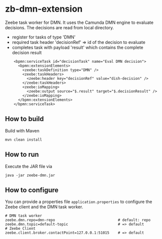 # zb-dmn-extension
Zeebe task worker for DMN. It uses the Camunda DMN engine to evaluate decisions. The decisions are read from local directory.

* register for tasks of type 'DMN'
* required task header 'decisionRef' => id of the decision to evaluate
* completes task with payload 'result' which contains the complete decision result

```
    <bpmn:serviceTask id="decisionTask" name="Eval DMN decision">
      <bpmn:extensionElements>
        <zeebe:taskDefinition type="DMN" />
        <zeebe:taskHeaders>
          <zeebe:header key="decisionRef" value="dish-decision" />
        </zeebe:taskHeaders>
        <zeebe:ioMapping>
          <zeebe:output source="$.result" target="$.decisionResult" />
        </zeebe:ioMapping>
      </bpmn:extensionElements>
    </bpmn:serviceTask>
```

## How to build

Build with Maven

`mvn clean install`

## How to run

Execute the JAR file via

`java -jar zeebe-dmn.jar`

## How to configure

You can provide a properties file `application.properties` to configure the Zeebe client and the DMN task worker.

```
# DMN task worker
zeebe.dmn.repo=dmn-repo                             # default: repo
zeebe.dmn.topic=default-topic                       # => default
# Zeebe Client
zeebe.client.broker.contactPoint=127.0.0.1:51015    # => default
```
